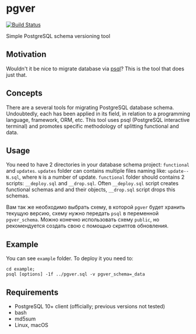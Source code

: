 # pgver
[![Build Status](https://travis-ci.org/chirkin/pgver.svg?branch=main)](https://travis-ci.org/chirkin/pgver)

Simple PostgreSQL schema versioning tool

## Motivation

Wouldn't it be nice to migrate database via [psql](https://www.postgresql.org/docs/current/app-psql.html)?
This is the tool that does just that.

## Concepts

There are a several tools for migrating PostgreSQL database schema. Undoubtedly,
each has been applied in its field, in relation to a programming language,
framework, ORM, etc. This tool uses psql (PostgreSQL interactive terminal) and
promotes specific methodology of splitting functional and data.

## Usage

You need to have 2 directories in your database schema project: `functional` and
`updates`. `updates` folder can contains multiple files naming like:
`update--N.sql`, where `N` is a number of update. `functional` folder should
contains 2 scripts: `__deploy.sql` and `__drop.sql`. Often `__deploy.sql` script
creates functional schemas and and their objects, `__drop.sql` script drops this
schemas.

Вам так же необходимо выбрать схему, в которой `pgver` будет хранить текущую
версию, схему нужно передать `psql` в переменной `pgver_schema`. Можно конечно
использовать схему `public`, но рекомендуется создать свою с помощью скриптов
обновления.

## Example

You can see `example` folder. To deploy it you need to:

```
cd example;
psql [options] -1f ../pgver.sql -v pgver_schema=_data
```

## Requirements

* PostgreSQL 10+ client (officially; previous versions not tested)
* bash
* md5sum
* Linux, macOS
